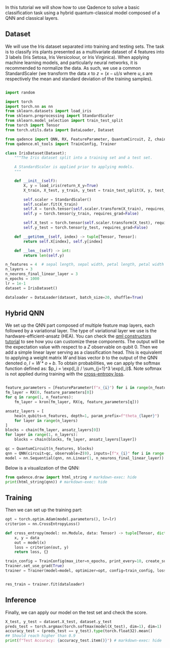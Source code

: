 In this tutorial we will show how to use Qadence to solve a basic classification task using a hybrid quantum-classical model composed of a QNN and classical layers.

## Dataset

We will use the Iris dataset separated into training and testing sets.
The task is to classify iris plants presented as a multivariate dataset of 4 features into 3 labels (Iris Setosa, Iris Versicolour, or Iris Virginica).
When applying machine learning models, and particularly neural networks, it is recommended to normalize the data. As such, we use a common StandardScaler (we transform the data $x$ to $z = (x - u) / s$ where $u, s$ are respectively the mean and standard deviation of the training samples).

```python exec="on" source="material-block" session="classification"

import random

import torch
import torch.nn as nn
from sklearn.datasets import load_iris
from sklearn.preprocessing import StandardScaler
from sklearn.model_selection import train_test_split
from torch import Tensor
from torch.utils.data import DataLoader, Dataset

from qadence import QNN, RX, FeatureParameter, QuantumCircuit, Z, chain, hea, kron
from qadence.ml_tools import TrainConfig, Trainer

class IrisDataset(Dataset):
    """The Iris dataset split into a training set and a test set.

    A StandardScaler is applied prior to applying models.
    """

    def __init__(self):
        X, y = load_iris(return_X_y=True)
        X_train, X_test, y_train, y_test = train_test_split(X, y, test_size=0.33, random_state=42)

        self.scaler = StandardScaler()
        self.scaler.fit(X_train)
        self.X = torch.tensor(self.scaler.transform(X_train), requires_grad=False)
        self.y = torch.tensor(y_train, requires_grad=False)

        self.X_test = torch.tensor(self.scaler.transform(X_test), requires_grad=False)
        self.y_test = torch.tensor(y_test, requires_grad=False)

    def __getitem__(self, index) -> tuple[Tensor, Tensor]:
        return self.X[index], self.y[index]

    def __len__(self) -> int:
        return len(self.y)

n_features = 4  # sepal length, sepal width, petal length, petal width
n_layers = 3
n_neurons_final_linear_layer = 3
n_epochs = 1000
lr = 1e-1
dataset = IrisDataset()

dataloader = DataLoader(dataset, batch_size=20, shuffle=True)

```


## Hybrid QNN

We set up the QNN part composed of multiple feature map layers, each followed by a variational layer.
The type of variational layer we use is the hardware-efficient-ansatz (HEA). You can check the [qml constructors tutorial](../../content/qml_constructors.md) to see how you can customize these components.
The output will be the expectation value with respect to a $Z$ observable on qubit $0$.
Then we add a simple linear layer serving as a classification head. This is equivalent to applying a weight matrix $W$ and bias vector $b$ to the output of the QNN denoted $o$, $l = W * o + b$. To obtain probabilities, we can apply the softmax function defined as: $p_i = \exp(l_i) / \sum_{j=1}^3 \exp(l_i)$.
Note softmax is not applied during training with the [cross-entropy loss](https://pytorch.org/docs/stable/generated/torch.nn.CrossEntropyLoss.html).

```python exec="on" source="material-block" session="classification"

feature_parameters = [FeatureParameter(f"x_{i}") for i in range(n_features)]
fm_layer = RX(0, feature_parameters[0])
for q in range(1, n_features):
    fm_layer = kron(fm_layer, RX(q, feature_parameters[q]))

ansatz_layers = [
    hea(n_qubits=n_features, depth=1, param_prefix=f"theta_{layer}")
    for layer in range(n_layers)
]
blocks = chain(fm_layer, ansatz_layers[0])
for layer in range(1, n_layers):
    blocks = chain(blocks, fm_layer, ansatz_layers[layer])

qc = QuantumCircuit(n_features, blocks)
qnn = QNN(circuit=qc, observable=Z(0), inputs=[f"x_{i}" for i in range(n_features)])
model = nn.Sequential(qnn, nn.Linear(1, n_neurons_final_linear_layer))

```

Below is a visualization of the QNN:

```python exec="on" source="material-block" html="1" session="classification"
from qadence.draw import html_string # markdown-exec: hide
print(html_string(qnn)) # markdown-exec: hide
```

## Training

Then we can set up the training part:

```python exec="on" source="material-block" session="classification"
opt = torch.optim.Adam(model.parameters(), lr=lr)
criterion = nn.CrossEntropyLoss()

def cross_entropy(model: nn.Module, data: Tensor) -> tuple[Tensor, dict]:
    x, y = data
    out = model(x)
    loss = criterion(out, y)
    return loss, {}

train_config = TrainConfig(max_iter=n_epochs, print_every=10, create_subfolder_per_run=True)
Trainer.set_use_grad(True)
trainer = Trainer(model=model, optimizer=opt, config=train_config, loss_fn=cross_entropy)


res_train = trainer.fit(dataloader)
```

## Inference

Finally, we can apply our model on the test set and check the score.

```python exec="on" source="material-block" session="classification"
X_test, y_test = dataset.X_test, dataset.y_test
preds_test = torch.argmax(torch.softmax(model(X_test), dim=1), dim=1)
accuracy_test = (preds_test == y_test).type(torch.float32).mean()
## Should reach higher than 0.9
print(f"Test Accuracy: {accuracy_test.item()}") # markdown-exec: hide
```
